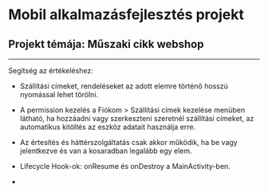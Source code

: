 # Mobil alkalmazásfejlesztés projekt

## Projekt témája: Műszaki cikk webshop

---

Segítség az értékeléshez:

- Szállítási címeket, rendeléseket az adott elemre történő hosszú nyomással lehet törölni.

- A permission kezelés a Fiókom > Szállítási címek kezelése menüben látható, ha hozzáadni vagy szerkeszteni szeretnél szállítási címeket, az automatikus kitöltés az eszköz adatait használja erre.

- Az értesítés és háttérszolgáltatás csak akkor működik, ha be vagy jelentkezve és van a kosaradban legalább egy elem.

- Lifecycle Hook-ok: onResume és onDestroy a MainActivity-ben.

- 
